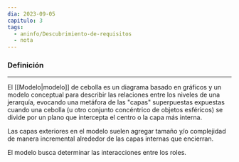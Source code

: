 ```yaml
---
dia: 2023-09-05
capitulo: 3
tags:
  - aninfo/Descubrimiento-de-requisitos
  - nota
---
```

### Definición
---
El [[Modelo|modelo]] de cebolla es un diagrama basado en gráficos y un modelo conceptual para describir las relaciones entre los niveles de una jerarquía, evocando una metáfora de las "capas" superpuestas expuestas cuando una cebolla (u otro conjunto concéntrico de objetos esféricos) se divide por un plano que intercepta el centro o la capa más interna. 

Las capas exteriores en el modelo suelen agregar tamaño y/o complejidad de manera incremental alrededor de las capas internas que encierran.

El modelo busca determinar las interacciones entre los roles.

